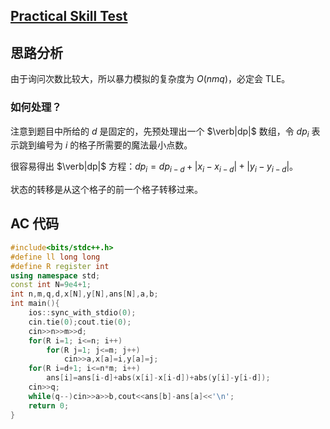 ## [Practical Skill Test](https://www.luogu.com.cn/problem/AT_abc089_d)
## 思路分析
由于询问次数比较大，所以暴力模拟的复杂度为 $O(nmq)$，必定会 TLE。

### 如何处理？

注意到题目中所给的 $d$ 是固定的，先预处理出一个 $\verb|dp|$ 数组，令 $dp_i$ 表示跳到编号为 $i$ 的格子所需要的魔法最小点数。

很容易得出 $\verb|dp|$ 方程：$dp_i=dp_{i-d}+\left|x_i-x_{i-d}\right|+\left|y_i-y_{i-d}\right|$。

状态的转移是从这个格子的前一个格子转移过来。

## AC 代码
```cpp
#include<bits/stdc++.h>
#define ll long long
#define R register int
using namespace std;
const int N=9e4+1;
int n,m,q,d,x[N],y[N],ans[N],a,b;
int main(){
	ios::sync_with_stdio(0);
	cin.tie(0);cout.tie(0);
	cin>>n>>m>>d;
	for(R i=1; i<=n; i++)
		for(R j=1; j<=m; j++)
			cin>>a,x[a]=i,y[a]=j;
	for(R i=d+1; i<=n*m; i++)
		ans[i]=ans[i-d]+abs(x[i]-x[i-d])+abs(y[i]-y[i-d]);
	cin>>q;
	while(q--)cin>>a>>b,cout<<ans[b]-ans[a]<<'\n';
	return 0;
}

```